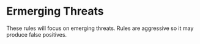 # Ermerging Threats
These rules will focus on emerging threats.
Rules are aggressive so it may produce false positives. 
